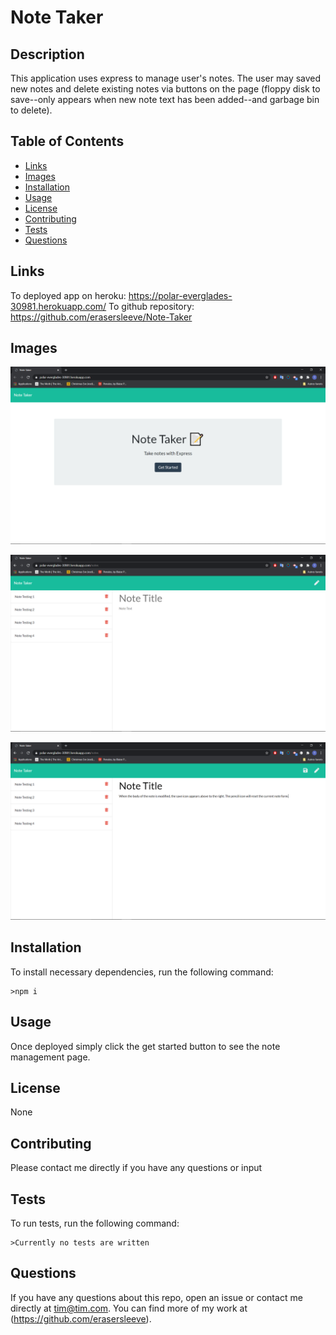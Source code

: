 # Note Taker
  
  ## Description
  This application uses express to manage user's notes. The user may saved new notes and delete existing notes via buttons on the page (floppy disk to save--only appears when new note text has been added--and garbage bin to delete). 
  ## Table of Contents
  *  [Links](#Links)
  *  [Images](#Images)
  *  [Installation](#Installation)
  *  [Usage](#Usage)
  *  [License](#License)
  *  [Contributing](#Contributing)
  *  [Tests](#Tests)
  *  [Questions](#Questions)
  ## Links
  To deployed app on heroku: https://polar-everglades-30981.herokuapp.com/
  To github repository: https://github.com/erasersleeve/Note-Taker
  ## Images
  ![1](https://github.com/erasersleeve/Note-Taker/blob/master/Assets/images/1.png)

  ![2](https://github.com/erasersleeve/Note-Taker/blob/master/Assets/images/2.png)

  ![3](https://github.com/erasersleeve/Note-Taker/blob/master/Assets/images/3.png)

  ## Installation
  To install necessary dependencies, run the following command:

    >npm i

  ## Usage
  Once deployed simply click the get started button to see the note management page.
  ## License
  None
  ## Contributing
  Please contact me directly if you have any questions or input
  ## Tests
  To run tests, run the following command:
    
    >Currently no tests are written
  
  ## Questions
  If you have any questions about this repo, open an issue or contact me directly at [tim@tim.com](mailto:tim@tim.com). You can find more of my work at (https://github.com/erasersleeve).
  